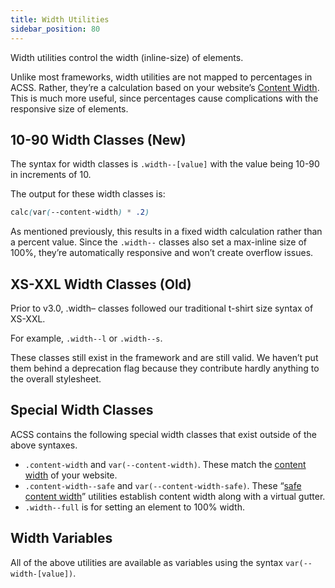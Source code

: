 ```yaml
---
title: Width Utilities
sidebar_position: 80
---
```


Width utilities control the width (inline-size) of elements.

Unlike most frameworks, width utilities are not mapped to percentages in ACSS. Rather, they’re a calculation based on your website’s [Content Width](https://automaticcss.com/docs/content-width/). This is much more useful, since percentages cause complications with the responsive size of elements.

## 10-90 Width Classes (New)

The syntax for width classes is `.width--[value]` with the value being 10-90 in increments of 10.

The output for these width classes is:

```CSS
calc(var(--content-width) * .2)
```

As mentioned previously, this results in a fixed width calculation rather than a percent value. Since the `.width--` classes also set a max-inline size of 100%, they’re automatically responsive and won’t create overflow issues.

## XS-XXL Width Classes (Old)

Prior to v3.0, .width– classes followed our traditional t-shirt size syntax of XS-XXL.

For example, `.width--l` or `.width--s`.

These classes still exist in the framework and are still valid. We haven’t put them behind a deprecation flag because they contribute hardly anything to the overall stylesheet.

## Special Width Classes

ACSS contains the following special width classes that exist outside of the above syntaxes.

- `.content-width` and `var(--content-width)`. These match the [content width](https://automaticcss.com/docs/content-width/) of your website.
- `.content-width--safe` and `var(--content-width-safe)`. These “[safe content width](https://automaticcss.com/docs/content-width-safe/)” utilities establish content width along with a virtual gutter.
- `.width--full` is for setting an element to 100% width.

## Width Variables

All of the above utilities are available as variables using the syntax `var(--width-[value])`.
